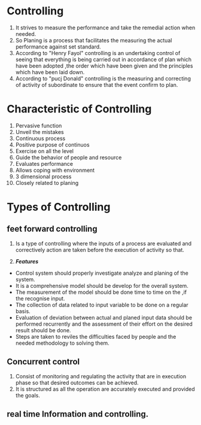 # Controlling
1. It strives to measure the performance and take the remedial action when
   needed.
1. So Planing is a process that facilitates the measuring the actual
   performance against set standard.
1. According to "Henry Fayol" controlling is an undertaking control of seeing
   that everything is being carried out in accordance of plan which have been
   adopted ,the order which have been given and the principles which have been
   laid down.
1. According to "pucj Donald" controlling is the measuring and correcting of
   activity of subordinate to ensure that the event confirm to plan.

# Characteristic of Controlling
1. Pervasive function
1. Unveil the mistakes
1. Continuous process
1. Positive purpose of continuos
1. Exercise on all the level
1. Guide the behavior of people and resource
1. Evaluates performance
1. Allows coping with environment
1. 3 dimensional process
1. Closely related to planing

# Types of Controlling
## feet forward controlling
1. Is a type of controlling where the inputs of a process are evaluated and
   correctively action are taken before the execution of activity so that.

1. ***Features***
+ Control system should properly investigate analyze and planing of the
  system.
+ It is a comprehensive model should be develop for the overall system.
+ The measurement of the model should be done time to time on the ,if the
  recognise input.
+ The collection of data related to input variable to be done on a regular
  basis.
+ Evaluation of deviation between actual and planed input data should be
  performed recurrently and the assessment of their effort on the desired
  result should be done.
+ Steps are taken to reviles the difficulties faced by people and the needed
  methodology to solving them.

## Concurrent control
1. Consist of monitoring and regulating the activity that are in execution
phase so that desired outcomes can be achieved.
1. It is structured as all the operation are accurately executed and provided
the goals.

## real time Information and controlling.

